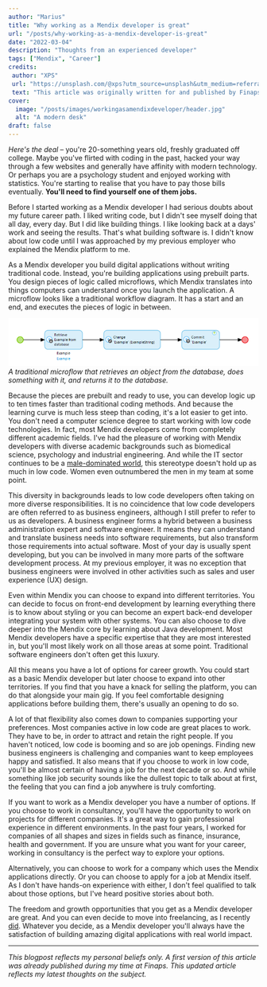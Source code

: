 ```yaml
---
author: "Marius"
title: "Why working as a Mendix developer is great"
url: "/posts/why-working-as-a-mendix-developer-is-great"
date: "2022-03-04"
description: "Thoughts from an experienced developer"
tags: ["Mendix", "Career"]
credits: 
 author: "XPS"
 url: "https://unsplash.com/@xps?utm_source=unsplash&utm_medium=referral&utm_content=creditCopyText"
 text: "This article was originally written for and published by Finaps, but revised and published here with their permission. Hero image by"
cover:
  image: "/posts/images/workingasamendixdeveloper/header.jpg"
  alt: "A modern desk"
draft: false
---
```


*Here's the deal* – you're 20-something years old, freshly graduated off college. Maybe you've flirted with coding in the past, hacked your way through a few websites and generally have affinity with modern technology. Or perhaps you are a psychology student and enjoyed working with statistics. You're starting to realise that you have to pay those bills eventually. **You'll need to find yourself one of them jobs.**

Before I started working as a Mendix developer I had serious doubts about my future career path. I liked writing code, but I didn't see myself doing that all day, every day. But I did like building things. I like looking back at a days' work and seeing the results. That's what building software is. I didn't know about low code until I was approached by my previous employer who explained the Mendix platform to me.

As a Mendix developer you build digital applications without writing traditional code. Instead, you're building applications using prebuilt parts. You design pieces of logic called microflows, which Mendix translates into things computers can understand once you launch the application. A microflow looks like a traditional workflow diagram. It has a start and an end, and executes the pieces of logic in between.

![An example microflow](/posts/images/workingasamendixdeveloper/examplemicroflow.png)
*A traditional microflow that retrieves an object from the database, does something with it, and returns it to the database.*

Because the pieces are prebuilt and ready to use, you can develop logic up to ten times faster than traditional coding methods. And because the learning curve is much less steep than coding, it's a lot easier to get into. You don't need a computer science degree to start working with low code technologies. In fact, most Mendix developers come from completely different academic fields. I've had the pleasure of working with Mendix developers with diverse academic backgrounds such as biomedical science, psychology and industrial engineering. And while the IT sector continues to be a [male-dominated world](https://en.wikipedia.org/wiki/Gender_disparity_in_computing), this stereotype doesn't hold up as much in low code. Women even outnumbered the men in my team at some point.

This diversity in backgrounds leads to low code developers often taking on more diverse responsibilities. It is no coincidence that low code developers are often referred to as business engineers, although I still prefer to refer to us as developers. A business engineer forms a hybrid between a business administration expert and software engineer. It means they can understand and translate business needs into software requirements, but also transform those requirements into actual software. Most of your day is usually spent developing, but you can be involved in many more parts of the software development process. At my previous employer, it was no exception that business engineers were involved in other activities such as sales and user experience (UX) design. 

Even within Mendix you can choose to expand into different territories. You can decide to focus on front-end development by learning everything there is to know about styling or you can become an expert back-end developer integrating your system with other systems. You can also choose to dive deeper into the Mendix core by learning about Java development. Most Mendix developers have a specific expertise that they are most interested in, but you'll most likely work on all those areas at some point. Traditional software engineers don't often get this luxury.

All this means you have a lot of options for career growth. You could start as a basic Mendix developer but later choose to expand into other territories. If you find that you have a knack for selling the platform, you can do that alongside your main gig. If you feel comfortable designing applications before building them, there's usually an opening to do so. 

A lot of that flexibility also comes down to companies supporting your preferences. Most companies active in low code are great places to work. They have to be, in order to attract and retain the right people. If you haven't noticed, low code is booming and so are job openings. Finding new business engineers is challenging and companies want to keep employees happy and satisfied. It also means that if you choose to work in low code, you'll be almost certain of having a job for the next decade or so. And while something like job security sounds like the dullest topic to talk about at first, the feeling that you can find a job anywhere is truly comforting.

If you want to work as a Mendix developer you have a number of options. If you choose to work in consultancy, you'll have the opportunity to work on projects for different companies. It's a great way to gain professional experience in different environments. In the past four years, I  worked for companies of all shapes and sizes in fields such as finance, insurance, health and government. If you are unsure what you want for your career, working in consultancy is the perfect way to explore your options.

Alternatively, you can choose to work for a company which uses the Mendix applications directly. Or you can choose to apply for a job at Mendix itself. As I don't have hands-on experience with either, I don't feel qualified to talk about those options, but I've heard positive stories about both.

The freedom and growth opportunities that you get as a Mendix developer are great. And you can even decide to move into freelancing, as I recently  [did](https://www.linkedin.com/feed/update/urn%3Ali%3Aactivity%3A6851808905958346752?lipi=urn%3Ali%3Apage%3Ad_flagship3_profile_view_base%3BwtjbeyO4ROecTjEpolP23g%3D%3D). Whatever you decide, as a Mendix developer you'll always have the satisfaction of building amazing digital applications with real world impact.

---

*This blogpost reflects my personal beliefs only. A first version of this article was already published during my time at Finaps. This updated article reflects my latest thoughts on the subject.*
